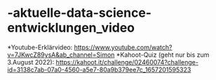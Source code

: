 # -aktuelle-data-science-entwicklungen_video

*Youtube-Erklärvideo:
https://www.youtube.com/watch?v=7JKwcZ89ysA&ab_channel=Simon
*Kahoot-Quiz (geht nur bis zum 3.August 2022):
https://kahoot.it/challenge/02460074?challenge-id=3138c7ab-07a0-4560-a5e7-80a9b379ee7c_1657201595323

